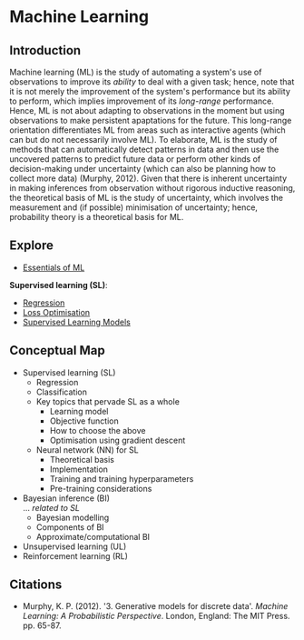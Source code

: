 # Machine Learning
## Introduction
Machine learning (ML) is the study of automating a system's use of observations to improve its _ability_ to deal with a given task; hence, note that it is not merely the improvement of the system's performance but its ability to perform, which implies improvement of its _long-range_ performance. Hence, ML is not about adapting to observations in the moment but using observations to make persistent apaptations for the future. This long-range orientation differentiates ML from areas such as interactive agents (which can but do not necessarily involve ML). To elaborate, ML is the study of methods that can automatically detect patterns in data and then use the uncovered patterns to predict future data or perform other kinds of decision-making under uncertainty (which can also be planning how to collect more data) (Murphy, 2012). Given that there is inherent uncertainty in making inferences from observation without rigorous inductive reasoning, the theoretical basis of ML is the study of uncertainty, which involves the measurement and (if possible) minimisation of uncertainty; hence, probability theory is a theoretical basis for ML.

## Explore
- [Essentials of ML](https://pranigopu.github.io/machine-learning/essentials-of-ml.html)

**Supervised learning (SL)**:

- [Regression](https://pranigopu.github.io/machine-learning/regression.html)
- [Loss Optimisation](https://pranigopu.github.io/machine-learning/loss-optimisation.html)
- [Supervised Learning Models](https://pranigopu.github.io/machine-learning/supervised-learning-models.html)

## Conceptual Map
- Supervised learning (SL)
    - Regression
    - Classification
    - Key topics that pervade SL as a whole
        - Learning model
        - Objective function
        - How to choose the above
        - Optimisation using gradient descent
    - Neural network (NN) for SL
        - Theoretical basis
        - Implementation
        - Training and training hyperparameters
        - Pre-training considerations
- Bayesian inference (BI) <br> ... _related to SL_
    - Bayesian modelling
    - Components of BI
    - Approximate/computational BI
- Unsupervised learning (UL)
- Reinforcement learning (RL)

## Citations
- Murphy, K. P. (2012). '3. Generative models for discrete data'. _Machine Learning: A Probabilistic Perspective_. London, England: The MIT Press. pp. 65-87.